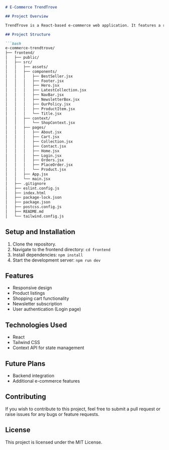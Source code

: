 ```markdown
# E-Commerce TrendTrove

## Project Overview

TrendTrove is a React-based e-commerce web application. It features a responsive frontend for displaying products, managing a shopping cart, and handling user interactions.

## Project Structure

```bash
e-commerce-trendtrove/
├── frontend/
│   ├── public/
│   ├── src/
│   │   ├── assets/
│   │   ├── components/
│   │   │   ├── BestSeller.jsx
│   │   │   ├── Footer.jsx
│   │   │   ├── Hero.jsx
│   │   │   ├── LatestCollection.jsx
│   │   │   ├── NavBar.jsx
│   │   │   ├── NewsletterBox.jsx
│   │   │   ├── OurPolicy.jsx
│   │   │   ├── ProductItem.jsx
│   │   │   └── Title.jsx
│   │   ├── context/
│   │   │   └── ShopContext.jsx
│   │   ├── pages/
│   │   │   ├── About.jsx
│   │   │   ├── Cart.jsx
│   │   │   ├── Collection.jsx
│   │   │   ├── Contact.jsx
│   │   │   ├── Home.jsx
│   │   │   ├── Login.jsx
│   │   │   ├── Orders.jsx
│   │   │   ├── PlaceOrder.jsx
│   │   │   └── Product.jsx
│   │   ├── App.jsx
│   │   └── main.jsx
│   ├── .gitignore
│   ├── eslint.config.js
│   ├── index.html
│   ├── package-lock.json
│   ├── package.json
│   ├── postcss.config.js
│   ├── README.md
│   └── tailwind.config.js
```

## Setup and Installation

1. Clone the repository.
2. Navigate to the frontend directory: `cd frontend`
3. Install dependencies: `npm install`
4. Start the development server: `npm run dev`

## Features

- Responsive design
- Product listings
- Shopping cart functionality
- Newsletter subscription
- User authentication (Login page)

## Technologies Used

- React
- Tailwind CSS
- Context API for state management

## Future Plans

- Backend integration
- Additional e-commerce features

## Contributing

If you wish to contribute to this project, feel free to submit a pull request or raise issues for any bugs or feature requests.

## License

This project is licensed under the MIT License.
```
